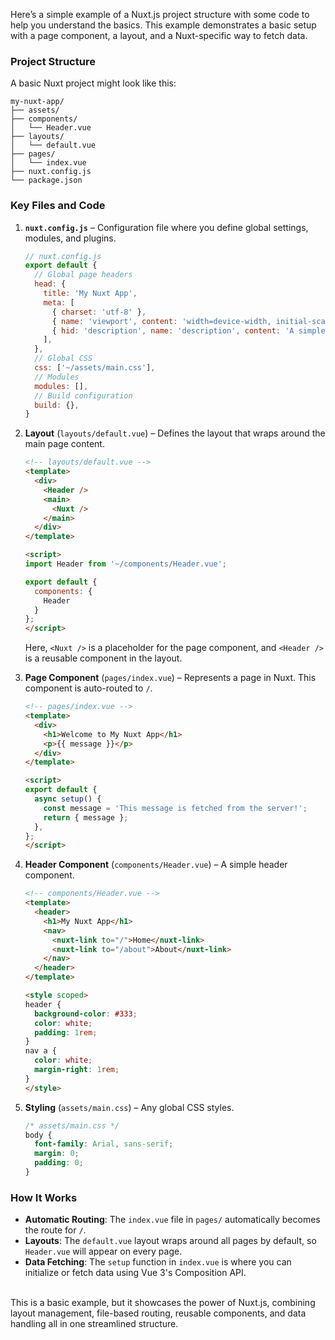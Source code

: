 


Here’s a simple example of a Nuxt.js project structure with some code to help you understand the basics. This example demonstrates a basic setup with a page component, a layout, and a Nuxt-specific way to fetch data.

### Project Structure
A basic Nuxt project might look like this:

```
my-nuxt-app/
├── assets/
├── components/
│   └── Header.vue
├── layouts/
│   └── default.vue
├── pages/
│   └── index.vue
├── nuxt.config.js
└── package.json
```

### Key Files and Code

1. **`nuxt.config.js`** – Configuration file where you define global settings, modules, and plugins.
   
   ```javascript
   // nuxt.config.js
   export default {
     // Global page headers
     head: {
       title: 'My Nuxt App',
       meta: [
         { charset: 'utf-8' },
         { name: 'viewport', content: 'width=device-width, initial-scale=1' },
         { hid: 'description', name: 'description', content: 'A simple Nuxt app' }
       ],
     },
     // Global CSS
     css: ['~/assets/main.css'],
     // Modules
     modules: [],
     // Build configuration
     build: {},
   }
   ```

2. **Layout** (`layouts/default.vue`) – Defines the layout that wraps around the main page content.

   ```html
   <!-- layouts/default.vue -->
   <template>
     <div>
       <Header />
       <main>
         <Nuxt />
       </main>
     </div>
   </template>

   <script>
   import Header from '~/components/Header.vue';

   export default {
     components: {
       Header
     }
   };
   </script>
   ```

   Here, `<Nuxt />` is a placeholder for the page component, and `<Header />` is a reusable component in the layout.

3. **Page Component** (`pages/index.vue`) – Represents a page in Nuxt. This component is auto-routed to `/`.

   ```html
   <!-- pages/index.vue -->
   <template>
     <div>
       <h1>Welcome to My Nuxt App</h1>
       <p>{{ message }}</p>
     </div>
   </template>

   <script>
   export default {
     async setup() {
       const message = 'This message is fetched from the server!';
       return { message };
     },
   };
   </script>
   ```

4. **Header Component** (`components/Header.vue`) – A simple header component.

   ```html
   <!-- components/Header.vue -->
   <template>
     <header>
       <h1>My Nuxt App</h1>
       <nav>
         <nuxt-link to="/">Home</nuxt-link>
         <nuxt-link to="/about">About</nuxt-link>
       </nav>
     </header>
   </template>

   <style scoped>
   header {
     background-color: #333;
     color: white;
     padding: 1rem;
   }
   nav a {
     color: white;
     margin-right: 1rem;
   }
   </style>
   ```

5. **Styling** (`assets/main.css`) – Any global CSS styles.

   ```css
   /* assets/main.css */
   body {
     font-family: Arial, sans-serif;
     margin: 0;
     padding: 0;
   }
   ```

### How It Works
- **Automatic Routing**: The `index.vue` file in `pages/` automatically becomes the route for `/`.
- **Layouts**: The `default.vue` layout wraps around all pages by default, so `Header.vue` will appear on every page.
- **Data Fetching**: The `setup` function in `index.vue` is where you can initialize or fetch data using Vue 3's Composition API.

&nbsp;</br>
This is a basic example, but it showcases the power of Nuxt.js, combining layout management, file-based routing, reusable components, and data handling all in one streamlined structure.